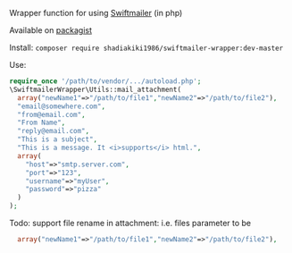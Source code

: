 Wrapper function for using [Swiftmailer](http://swiftmailer.org/) (in php)

Available on [packagist](https://packagist.org/packages/shadiakiki1986/swiftmailer-wrapper)

Install: `composer require shadiakiki1986/swiftmailer-wrapper:dev-master`

Use:
```php
require_once '/path/to/vendor/.../autoload.php';
\SwiftmailerWrapper\Utils::mail_attachment(
  array("newName1"=>"/path/to/file1","newName2"=>"/path/to/file2"),
  "email@somewhere.com",
  "from@email.com",
  "From Name",
  "reply@email.com",
  "This is a subject",
  "This is a message. It <i>supports</i> html.",
  array(
    "host"=>"smtp.server.com",
    "port"=>"123",
    "username"=>"myUser",
    "password"=>"pizza"
  )
);
```

Todo: support file rename in attachment: i.e. files parameter to be
```php
  array("newName1"=>"/path/to/file1","newName2"=>"/path/to/file2"),
```
